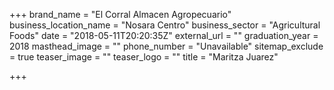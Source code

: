 +++
brand_name = "El Corral Almacen Agropecuario"
business_location_name = "Nosara Centro"
business_sector = "Agricultural Foods"
date = "2018-05-11T20:20:35Z"
external_url = ""
graduation_year = 2018
masthead_image = ""
phone_number = "Unavailable"
sitemap_exclude = true
teaser_image = ""
teaser_logo = ""
title = "Maritza Juarez"

+++
